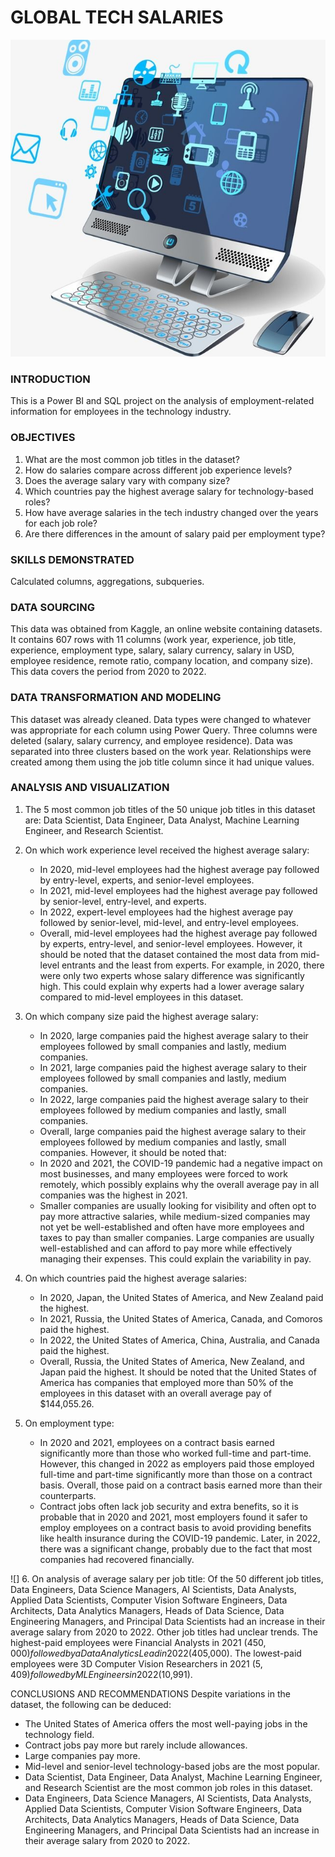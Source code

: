 # GLOBAL TECH SALARIES

![](https://github.com/kayenymiriam/TECH-JOB-SALARIES-GLOBALLY/blob/main/Internet%20Computer%20Technology.jpeg)


### INTRODUCTION
This is a Power BI and SQL project on the analysis of employment-related information for employees in the technology industry.

### OBJECTIVES
1. What are the most common job titles in the dataset?
2. How do salaries compare across different job experience levels?
3. Does the average salary vary with company size?
4. Which countries pay the highest average salary for technology-based roles?
5. How have average salaries in the tech industry changed over the years for each job role?
6. Are there differences in the amount of salary paid per employment type?

### SKILLS DEMONSTRATED
Calculated columns, aggregations, subqueries.

### DATA SOURCING
This data was obtained from Kaggle, an online website containing datasets. It contains 607 rows with 11 columns (work year, experience, job title, experience, employment type, salary, salary currency, salary in USD, employee residence, remote ratio, company location, and company size). This data covers the period from 2020 to 2022.

### DATA TRANSFORMATION AND MODELING
This dataset was already cleaned. Data types were changed to whatever was appropriate for each column using Power Query. Three columns were deleted (salary, salary currency, and employee residence). Data was separated into three clusters based on the work year. Relationships were created among them using the job title column since it had unique values.

### ANALYSIS AND VISUALIZATION
1. The 5 most common job titles of the 50 unique job titles in this dataset are: Data Scientist, Data Engineer, Data Analyst, Machine Learning Engineer, and Research Scientist.

2. On which work experience level received the highest average salary:
    - In 2020, mid-level employees had the highest average pay followed by entry-level, experts, and senior-level employees.
    - In 2021, mid-level employees had the highest average pay followed by senior-level, entry-level, and experts.
    - In 2022, expert-level employees had the highest average pay followed by senior-level, mid-level, and entry-level employees.
    - Overall, mid-level employees had the highest average pay followed by experts, entry-level, and senior-level employees.
    However, it should be noted that the dataset contained the most data from mid-level entrants and the least from experts. For example, in 2020, there were only two experts whose salary difference was significantly high. This could explain why experts had a lower average salary compared to mid-level employees in this dataset.
3. On which company size paid the highest average salary:
    - In 2020, large companies paid the highest average salary to their employees followed by small companies and lastly, medium companies.
    - In 2021, large companies paid the highest average salary to their employees followed by small companies and lastly, medium companies.
    - In 2022, large companies paid the highest average salary to their employees followed by medium companies and lastly, small companies.
    - Overall, large companies paid the highest average salary to their employees followed by medium companies and lastly, small companies.
    However, it should be noted that:
    - In 2020 and 2021, the COVID-19 pandemic had a negative impact on most businesses, and many employees were forced to work remotely, which possibly explains why the overall average pay in all companies was the highest in 2021.
    - Smaller companies are usually looking for visibility and often opt to pay more attractive salaries, while medium-sized companies may not yet be well-established and often have more employees and taxes to pay than smaller companies. Large companies are usually well-established and can afford to pay more while effectively managing their expenses. This could explain the variability in pay.
4. On which countries paid the highest average salaries:
    - In 2020, Japan, the United States of America, and New Zealand paid the highest.
    - In 2021, Russia, the United States of America, Canada, and Comoros paid the highest.
    - In 2022, the United States of America, China, Australia, and Canada paid the highest.
    - Overall, Russia, the United States of America, New Zealand, and Japan paid the highest.
    It should be noted that the United States of America has companies that employed more than 50% of the employees in this dataset with an overall average pay of $144,055.26.


5. On employment type:
    - In 2020 and 2021, employees on a contract basis earned significantly more than those who worked full-time and part-time. However, this changed in 2022 as employers paid those employed full-time and part-time significantly more than those on a contract basis. Overall, those paid on a contract basis earned more than their counterparts.
    - Contract jobs often lack job security and extra benefits, so it is probable that in 2020 and 2021, most employers found it safer to employ employees on a contract basis to avoid providing benefits like health insurance during the COVID-19 pandemic. Later, in 2022, there was a significant change, probably due to the fact that most companies had recovered financially.
  
![]
6. On analysis of average salary per job title:
    Of the 50 different job titles, Data Engineers, Data Science Managers, AI Scientists, Data Analysts, Applied Data Scientists, Computer Vision Software Engineers, Data Architects, Data Analytics Managers, Heads of Data Science, Data Engineering Managers, and Principal Data Scientists had an increase in their average salary from 2020 to 2022. 
    Other job titles had unclear trends.
    The highest-paid employees were Financial Analysts in 2021 ($450,000) followed by a Data Analytics Lead in 2022 ($405,000).
    The lowest-paid employees were 3D Computer Vision Researchers in 2021 ($5,409) followed by ML Engineers in 2022 ($10,991).

CONCLUSIONS AND RECOMMENDATIONS
Despite variations in the dataset, the following can be deduced:
- The United States of America offers the most well-paying jobs in the technology field.
- Contract jobs pay more but rarely include allowances.
- Large companies pay more.
- Mid-level and senior-level technology-based jobs are the most popular.
- Data Scientist, Data Engineer, Data Analyst, Machine Learning Engineer, and Research Scientist are the most common job roles in this dataset.
- Data Engineers, Data Science Managers, AI Scientists, Data Analysts, Applied Data Scientists, Computer Vision Software Engineers, Data Architects, Data Analytics Managers, Heads of Data Science, Data Engineering Managers, and Principal Data Scientists had an increase in their average salary from 2020 to 2022.

